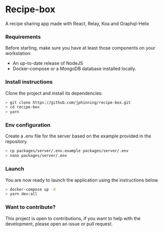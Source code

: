 # Recipe-box

A recipe sharing app made with React, Relay, Koa and Graphql-Helix

### Requirements

Before starting, make sure you have at least those components on your workstation:

- An up-to-date release of NodeJS
- Docker-compose or a MongoDB database installed locally.

### Install instructions

Clone the project and install its dependencies:

```bash
> git clone https://github.com/jphinning/recipe-box.git
> cd recipe-box
> yarn
```

### Env configuration

Create a .env file for the server based on the example provided in the repository.

```bash
> cp packages/server/.env.example packages/server/.env
> nano packages/server/.env
```

### Launch

You are now ready to launch the application using the instructions below.

```bash
> docker-compose up -d
> yarn dev:all
```

### Want to contribute?

This project is open to contributions, if you want to help with the development, please open an issue or pull request.
